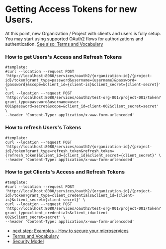 # Getting Access Tokens for new Users.
At this point, new Organization / Project with clients and users is fully setup.
You may start using supported OAuth2 flows for authorizations and authentication.
[See also: Terms and Vocabulary](Terms-and-Vocabulary.md)

### How to get Users's Access and Refresh Tokens
```
#template:
#curl --location --request POST 'http://localhost:8080/services/oauth2/{organization-id}/{project-id}/token?grant_type=password&username={username}&password={password}&scope=&client_id={client-is}&client_secret={client-secret}' \
curl --location --request POST 'http://localhost:8080/services/oauth2/test-org-001/project-001/token?grant_type=password&username=user-001&password=secret&scope=&client_id=client-002&client_secret=secret' \
--header 'Content-Type: application/x-www-form-urlencoded'
```

### How to refresh Users's Tokens
```
#template:
curl --location --request POST 'http://localhost:8080/services/oauth2/{organization-id}/{project-id}/token?grant_type=refresh_token&refresh_token={refresh_token}&client_id={client_id}&client_secret={client_secret}' \
--header 'Content-Type: application/x-www-form-urlencoded'
```

### How to get Clients's Access and Refresh Tokens
```
#template:
#curl --location --request POST 'http://localhost:8080/services/oauth2/{organization-id}/{project-id}/token?grant_type=client_credentials&client_id={client-is}&client_secret={client-secret}' \
curl --location --request POST 'http://localhost:8080/services/oauth2/test-org-001/project-001/token?grant_type=client_credentials&client_id=client-002&client_secret=secret' \
--header 'Content-Type: application/x-www-form-urlencoded'
```

* [next step: Examples - How to secure your microservices](../../iam-examples)
* [Terms and Vocabulary](Terms-and-Vocabulary.md)
* [Security Model](IAM-Service-Security-Model.md)

